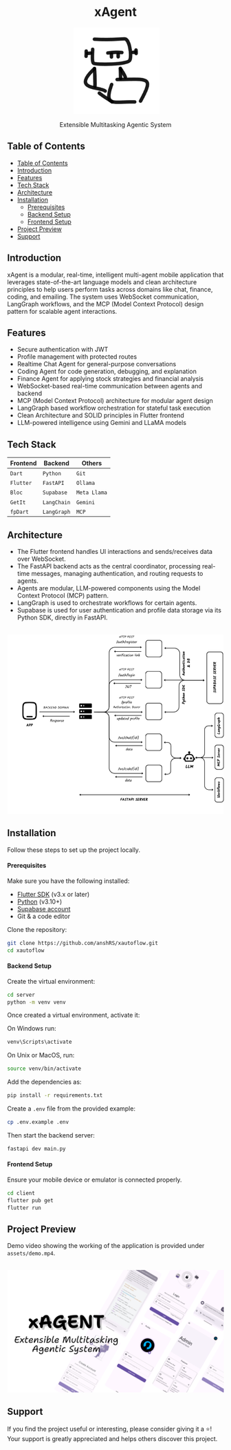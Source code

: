 <h1 align="center"> xAgent </h1>

<div align="center">
 <img alt="anshRS-xAgent-logo" height="200px" src="/assets/logo.png">
</div>

<p align="center">
  Extensible Multitasking Agentic System
</p>

## Table of Contents

- [Table of Contents](#table-of-contents)
- [Introduction](#introduction)
- [Features](#features)
- [Tech Stack](#tech-stack)
- [Architecture](#architecture)
- [Installation](#installation)
    - [Prerequisites](#prerequisites)
    - [Backend Setup](#backend-setup)
    - [Frontend Setup](#frontend-setup)
- [Project Preview](#project-preview)
- [Support](#support)

## Introduction

xAgent is a modular, real-time, intelligent multi-agent mobile application that leverages state-of-the-art language models and clean architecture principles to help users perform tasks across domains like chat, finance, coding, and emailing. The system uses WebSocket communication, LangGraph workflows, and the MCP (Model Context Protocol) design pattern for scalable agent interactions.

## Features

- Secure authentication with JWT
- Profile management with protected routes
- Realtime Chat Agent for general-purpose conversations
- Coding Agent for code generation, debugging, and explanation
- Finance Agent for applying stock strategies and financial analysis
- WebSocket-based real-time communication between agents and backend
- MCP (Model Context Protocol) architecture for modular agent design
- LangGraph based workflow orchestration for stateful task execution
- Clean Architecture and SOLID principles in Flutter frontend
- LLM-powered intelligence using Gemini and LLaMA models

## Tech Stack

| Frontend           | Backend           |  Others           |
| ------------------ | ----------        | ------------------|
| `Dart`             | `Python`          | `Git`             |
| `Flutter`          | `FastAPI`         | `Ollama`          |
| `Bloc`             | `Supabase`        | `Meta Llama`      |
| `GetIt`            | `LangChain`       | `Gemini`          |
| `fpDart`           | `LangGraph`       | `MCP`             |

## Architecture

- The Flutter frontend handles UI interactions and sends/receives data over WebSocket.
- The FastAPI backend acts as the central coordinator, processing real-time messages, managing authentication, and routing requests to agents.
- Agents are modular, LLM-powered components using the Model Context Protocol (MCP) pattern.
- LangGraph is used to orchestrate workflows for certain agents.
- Supabase is used for user authentication and profile data storage via its Python SDK, directly in FastAPI.

<div align="center">
 <img alt="anshRS-xAgent-architecture" src="/assets/architecture.png">
</div>

## Installation

Follow these steps to set up the project locally.

#### Prerequisites

Make sure you have the following installed:

- [Flutter SDK](https://docs.flutter.dev/get-started/install) (v3.x or later)
- [Python](https://www.python.org/downloads/) (v3.10+)
- [Supabase account](https://supabase.com/)
- Git & a code editor

Clone the repository:

```bash
git clone https://github.com/anshRS/xautoflow.git
cd xautoflow
```

#### Backend Setup

Create the virtual environment:

```bash
cd server
python -m venv venv
```

Once created a virtual environment, activate it:

On Windows run:

```bash
venv\Scripts\activate
```

On Unix or MacOS, run:

```bash
source venv/bin/activate
```

Add the dependencies as:

```bash
pip install -r requirements.txt
```

Create a `.env` file from the provided example:

```bash
cp .env.example .env
```

Then start the backend server:

```bash
fastapi dev main.py
```

#### Frontend Setup

Ensure your mobile device or emulator is connected properly.

```bash
cd client
flutter pub get
flutter run
```

## Project Preview

Demo video showing the working of the application is provided under `assets/demo.mp4`.

<div align="center">
 <img alt="anshRS-xAgent-preview" src="/assets/preview.png">
</div>

## Support

If you find the project useful or interesting, please consider giving it a ⭐️! Your support is greatly appreciated and helps others discover this project.
